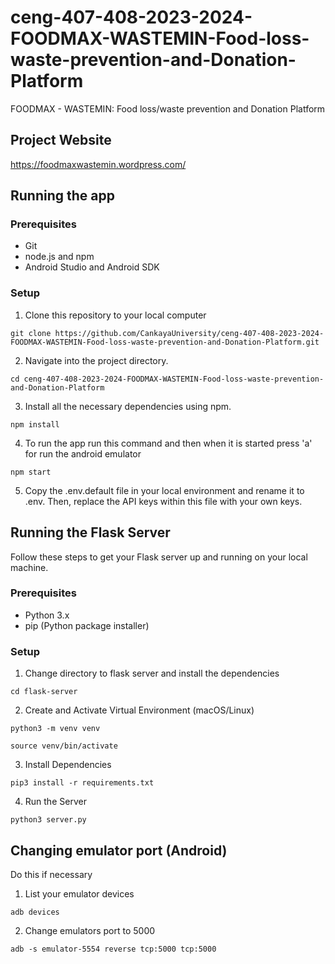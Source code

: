 # ceng-407-408-2023-2024-FOODMAX-WASTEMIN-Food-loss-waste-prevention-and-Donation-Platform

FOODMAX - WASTEMIN: Food loss/waste prevention and Donation Platform

## Project Website

https://foodmaxwastemin.wordpress.com/

## Running the app

### Prerequisites

- Git
- node.js and npm
- Android Studio and Android SDK

### Setup

1. Clone this repository to your local computer

```
git clone https://github.com/CankayaUniversity/ceng-407-408-2023-2024-FOODMAX-WASTEMIN-Food-loss-waste-prevention-and-Donation-Platform.git
```

2. Navigate into the project directory.

```
cd ceng-407-408-2023-2024-FOODMAX-WASTEMIN-Food-loss-waste-prevention-and-Donation-Platform
```

3. Install all the necessary dependencies using npm.

```
npm install
```

4. To run the app run this command and then when it is started press 'a' for run the android emulator

```
npm start
```

5. Copy the .env.default file in your local environment and rename it to .env. Then, replace the API keys within this file with your own keys.

## Running the Flask Server

Follow these steps to get your Flask server up and running on your local machine.

### Prerequisites

- Python 3.x
- pip (Python package installer)

### Setup

1. Change directory to flask server and install the dependencies

```
cd flask-server
```

2. Create and Activate Virtual Environment (macOS/Linux)

```
python3 -m venv venv
```

```
source venv/bin/activate
```

3. Install Dependencies

```
pip3 install -r requirements.txt
```

4. Run the Server

```
python3 server.py
```

## Changing emulator port (Android)

Do this if necessary

1. List your emulator devices

```
adb devices
```

2. Change emulators port to 5000

```
adb -s emulator-5554 reverse tcp:5000 tcp:5000
```
